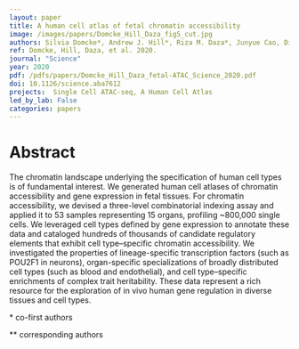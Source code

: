 ```yaml
---
layout: paper
title: A human cell atlas of fetal chromatin accessibility
image: /images/papers/Domcke_Hill_Daza_fig5_cut.jpg
authors: Silvia Domcke*, Andrew J. Hill*, Riza M. Daza*, Junyue Cao, Diana R. O'Day, Hannah A. Pliner, Kimberly A. Aldinger, Dmitry Pokholok, Fan Zhang, Jennifer H. Milbank, Michael A. Zager, Ian A. Glass, Frank J. Steemers, Dan Doherty, Cole Trapnell**, Darren A. Cusanovich**, Jay Shendure**
ref: Domcke, Hill, Daza, et al. 2020.
journal: "Science"
year: 2020
pdf: /pdfs/papers/Domcke_Hill_Daza_fetal-ATAC_Science_2020.pdf
doi: 10.1126/science.aba7612
projects:  Single Cell ATAC-seq, A Human Cell Atlas
led_by_lab: False
categories: papers
---
```


# Abstract

The chromatin landscape underlying the specification of human cell types is of fundamental interest. We generated human cell atlases of chromatin accessibility and gene expression in fetal tissues. For chromatin accessibility, we devised a three-level combinatorial indexing assay and applied it to 53 samples representing 15 organs, profiling ~800,000 single cells. We leveraged cell types defined by gene expression to annotate these data and cataloged hundreds of thousands of candidate regulatory elements that exhibit cell type–specific chromatin accessibility. We investigated the properties of lineage-specific transcription factors (such as POU2F1 in neurons), organ-specific specializations of broadly distributed cell types (such as blood and endothelial), and cell type–specific enrichments of complex trait heritability. These data represent a rich resource for the exploration of in vivo human gene regulation in diverse tissues and cell types.

\* co-first authors

\*\* corresponding authors
